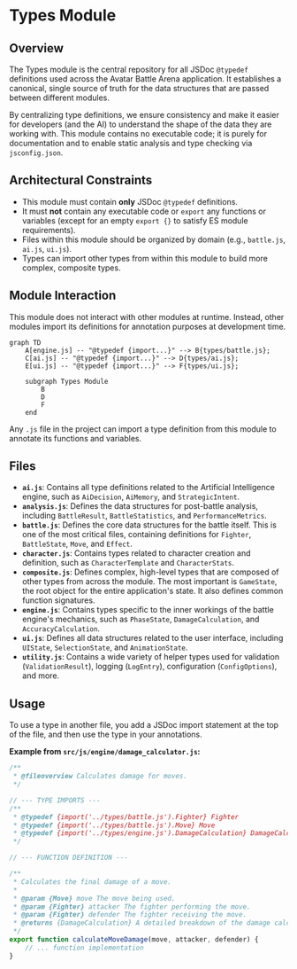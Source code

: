 # Types Module

## Overview

The Types module is the central repository for all JSDoc `@typedef` definitions used across the Avatar Battle Arena application. It establishes a canonical, single source of truth for the data structures that are passed between different modules.

By centralizing type definitions, we ensure consistency and make it easier for developers (and the AI) to understand the shape of the data they are working with. This module contains no executable code; it is purely for documentation and to enable static analysis and type checking via `jsconfig.json`.

## Architectural Constraints

- This module must contain **only** JSDoc `@typedef` definitions.
- It must **not** contain any executable code or `export` any functions or variables (except for an empty `export {}` to satisfy ES module requirements).
- Files within this module should be organized by domain (e.g., `battle.js`, `ai.js`, `ui.js`).
- Types can import other types from within this module to build more complex, composite types.

## Module Interaction

This module does not interact with other modules at runtime. Instead, other modules import its definitions for annotation purposes at development time.

```mermaid
graph TD
    A[engine.js] -- "@typedef {import...}" --> B{types/battle.js};
    C[ai.js] -- "@typedef {import...}" --> D{types/ai.js};
    E[ui.js] -- "@typedef {import...}" --> F{types/ui.js};
    
    subgraph Types Module
        B
        D
        F
    end
```

Any `.js` file in the project can import a type definition from this module to annotate its functions and variables.

## Files

-   **`ai.js`**: Contains all type definitions related to the Artificial Intelligence engine, such as `AiDecision`, `AiMemory`, and `StrategicIntent`.
-   **`analysis.js`**: Defines the data structures for post-battle analysis, including `BattleResult`, `BattleStatistics`, and `PerformanceMetrics`.
-   **`battle.js`**: Defines the core data structures for the battle itself. This is one of the most critical files, containing definitions for `Fighter`, `BattleState`, `Move`, and `Effect`.
-   **`character.js`**: Contains types related to character creation and definition, such as `CharacterTemplate` and `CharacterStats`.
-   **`composite.js`**: Defines complex, high-level types that are composed of other types from across the module. The most important is `GameState`, the root object for the entire application's state. It also defines common function signatures.
-   **`engine.js`**: Contains types specific to the inner workings of the battle engine's mechanics, such as `PhaseState`, `DamageCalculation`, and `AccuracyCalculation`.
-   **`ui.js`**: Defines all data structures related to the user interface, including `UIState`, `SelectionState`, and `AnimationState`.
-   **`utility.js`**: Contains a wide variety of helper types used for validation (`ValidationResult`), logging (`LogEntry`), configuration (`ConfigOptions`), and more.

## Usage

To use a type in another file, you add a JSDoc import statement at the top of the file, and then use the type in your annotations.

**Example from `src/js/engine/damage_calculator.js`:**

```javascript
/**
 * @fileoverview Calculates damage for moves.
 */

// --- TYPE IMPORTS ---
/**
 * @typedef {import('../types/battle.js').Fighter} Fighter
 * @typedef {import('../types/battle.js').Move} Move
 * @typedef {import('../types/engine.js').DamageCalculation} DamageCalculation
 */

// --- FUNCTION DEFINITION ---

/**
 * Calculates the final damage of a move.
 *
 * @param {Move} move The move being used.
 * @param {Fighter} attacker The fighter performing the move.
 * @param {Fighter} defender The fighter receiving the move.
 * @returns {DamageCalculation} A detailed breakdown of the damage calculation.
 */
export function calculateMoveDamage(move, attacker, defender) {
    // ... function implementation
}
``` 